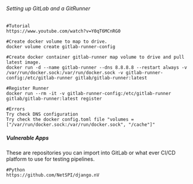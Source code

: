 ###### Setting up GitLab and a GitRunner
```
#Tutorial
https://www.youtube.com/watch?v=Y0qT6MCnRG0

#Create docker volume to map to drive.
docker volume create gitlab-runner-config

#Create docker container gitlab-runner map volume to drive and pull latest image.
docker run -d --name gitlab-runner --dns 8.8.8.8 --restart always -v /var/run/docker.sock:/var/run/docker.sock -v gitlab-runner-config:/etc/gitlab-runner gitlab/gitlab-runner:latest

#Register Runner
docker run --rm -it -v gitlab-runner-config:/etc/gitlab-runner gitlab/gitlab-runner:latest register

#Errors
Try check DNS configuration
Try check the docker config.toml file "volumes = ["/var/run/docker.sock:/var/run/docker.sock", "/cache"]"
```
##### Vulnerable Apps
These are repositories you can import into GitLab or what ever CI/CD platform to use for testing pipelines.
```
#Python
https://github.com/NetSPI/django.nV
```

